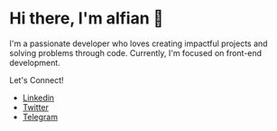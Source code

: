 # Hi there, I'm alfian 👋

I'm a passionate developer who loves creating impactful projects and solving problems through code. Currently, I'm focused on front-end development.

Let's Connect!

- [Linkedin](https://linkedin.com/in/gusjabungaf)
- [Twitter](https://twitter.com/smiledevilfruit)
- [Telegram](https://t.me/@alfianvx)
